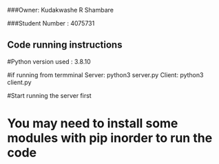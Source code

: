 ###Owner: Kudakwashe R Shambare


###Student Number : 4075731


## Code running instructions

#Python version used : 3.8.10

#if running from termminal 
Server: python3 server.py
Client: python3 client.py

#Start running the server first

# You may need to install some modules with pip inorder to run the code
